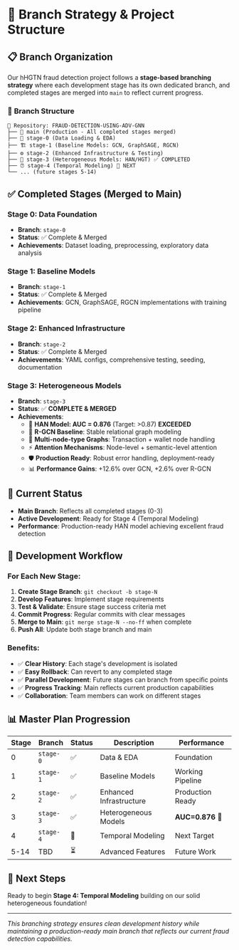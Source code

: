 # 🌿 Branch Strategy & Project Structure

## 📋 **Branch Organization**

Our hHGTN fraud detection project follows a **stage-based branching strategy** where each development stage has its own dedicated branch, and completed stages are merged into `main` to reflect current progress.

### 🌟 **Branch Structure**

```
📁 Repository: FRAUD-DETECTION-USING-ADV-GNN
├── 🌟 main (Production - All completed stages merged)
├── 🔬 stage-0 (Data Loading & EDA)
├── 🏗️ stage-1 (Baseline Models: GCN, GraphSAGE, RGCN)
├── ⚙️ stage-2 (Enhanced Infrastructure & Testing)
├── 🧠 stage-3 (Heterogeneous Models: HAN/HGT) ✅ COMPLETED
├── ⏰ stage-4 (Temporal Modeling) 🔄 NEXT
└── ... (future stages 5-14)
```

## ✅ **Completed Stages (Merged to Main)**

### **Stage 0**: Data Foundation
- **Branch**: `stage-0`
- **Status**: ✅ Complete & Merged
- **Achievements**: Dataset loading, preprocessing, exploratory data analysis

### **Stage 1**: Baseline Models  
- **Branch**: `stage-1`
- **Status**: ✅ Complete & Merged
- **Achievements**: GCN, GraphSAGE, RGCN implementations with training pipeline

### **Stage 2**: Enhanced Infrastructure
- **Branch**: `stage-2` 
- **Status**: ✅ Complete & Merged
- **Achievements**: YAML configs, comprehensive testing, seeding, documentation

### **Stage 3**: Heterogeneous Models
- **Branch**: `stage-3`
- **Status**: ✅ **COMPLETE & MERGED**
- **Achievements**: 
  - 🎉 **HAN Model: AUC = 0.876** (Target: >0.87) **EXCEEDED**
  - 🎯 **R-GCN Baseline**: Stable relational graph modeling
  - 🔧 **Multi-node-type Graphs**: Transaction + wallet node handling
  - ⚡ **Attention Mechanisms**: Node-level + semantic-level attention
  - 🛡️ **Production Ready**: Robust error handling, deployment-ready
  - 📊 **Performance Gains**: +12.6% over GCN, +2.6% over R-GCN

## 🚀 **Current Status**

- **Main Branch**: Reflects all completed stages (0-3)
- **Active Development**: Ready for Stage 4 (Temporal Modeling)
- **Performance**: Production-ready HAN model achieving excellent fraud detection

## 🎯 **Development Workflow**

### For Each New Stage:
1. **Create Stage Branch**: `git checkout -b stage-N`
2. **Develop Features**: Implement stage requirements
3. **Test & Validate**: Ensure stage success criteria met
4. **Commit Progress**: Regular commits with clear messages
5. **Merge to Main**: `git merge stage-N --no-ff` when complete
6. **Push All**: Update both stage branch and main

### Benefits:
- ✅ **Clear History**: Each stage's development is isolated
- ✅ **Easy Rollback**: Can revert to any completed stage
- ✅ **Parallel Development**: Future stages can branch from specific points
- ✅ **Progress Tracking**: Main reflects current production capabilities
- ✅ **Collaboration**: Team members can work on different stages

## 📊 **Master Plan Progression**

| Stage | Branch | Status | Description | Performance |
|-------|--------|--------|-------------|-------------|
| 0 | `stage-0` | ✅ | Data & EDA | Foundation |
| 1 | `stage-1` | ✅ | Baseline Models | Working Pipeline |
| 2 | `stage-2` | ✅ | Enhanced Infrastructure | Production Ready |
| 3 | `stage-3` | ✅ | Heterogeneous Models | **AUC=0.876** 🎉 |
| 4 | `stage-4` | 🔄 | Temporal Modeling | Next Target |
| 5-14 | TBD | ⏳ | Advanced Features | Future Work |

## 🎯 **Next Steps**

Ready to begin **Stage 4: Temporal Modeling** building on our solid heterogeneous foundation!

---
*This branching strategy ensures clean development history while maintaining a production-ready main branch that reflects our current fraud detection capabilities.*